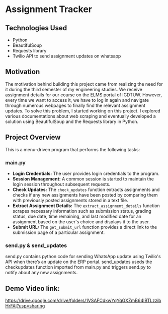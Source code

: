 # Assignment Tracker

## Technologies Used
- Python
- BeautifulSoup
- Requests library
- Twilio API to send assignment updates on whatsapp

## Motivation
The motivation behind building this project came from realizing the need for it during the third semester of my engineering studies. We receive assignment details for our course on the ELMS portal of IGDTUW. However, every time we want to access it, we have to log in again and navigate through numerous webpages to finally find the relevant assignment updates. To solve this problem, I started working on this project. I explored various documentations about web scraping and eventually developed a solution using BeautifulSoup and the Requests library in Python.


## Project Overview
This is a menu-driven program that performs the following tasks:
### main.py
- **Login Credentials:** The user provides login credentials to the program.
- **Session Management:** A common session is started to maintain the login session throughout subsequent requests.
- **Check Updates:** The `check_updates` function extracts assignments and checks if any new assignments have been posted by comparing them with previously posted assignments stored in a text file.
- **Extract Assignment Details:** The `extract_assignment_details` function scrapes necessary information such as submission status, grading status, due date, time remaining, and last modified date for an assignment based on the user's choice and displays it to the user.
- **Submit URL:** The `get_submit_url` function provides a direct link to the submission page of a particular assignment.

### send.py & send_updates
send.py contains python code for sending WhatsApp update using Twilio's API when there’s an update on the ERP portal.
send_updates useds the checkupdates function imported from main.py and triggers send.py to notify about any new assignments.

## Demo Video link:
https://drive.google.com/drive/folders/1VSAFCdkwYqYqGXZmB64IBTLzzibHrFAj?usp=sharing
